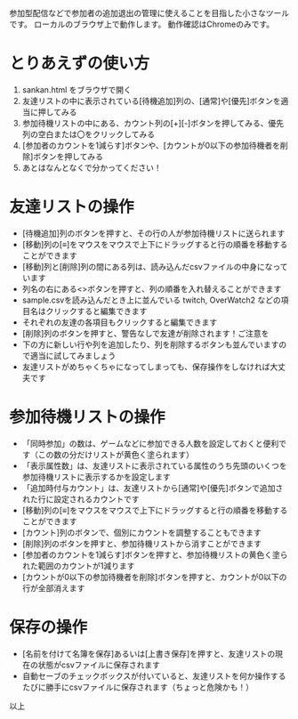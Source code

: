 参加型配信などで参加者の追加退出の管理に使えることを目指した小さなツールです。
ローカルのブラウザ上で動作します。
動作確認はChromeのみです。

# とりあえずの使い方
1. sankan.html をブラウザで開く
2. 友達リストの中に表示されている[待機追加]列の、[通常]や[優先]ボタンを適当に押してみる
3. 参加待機リストの中にある、カウント列の[+][-]ボタンを押してみる、優先列の空白または〇をクリックしてみる
4. [参加者のカウントを1減らす]ボタンや、[カウントが0以下の参加待機者を削除]ボタンを押してみる
5. あとはなんとなくで分かってください！

# 友達リストの操作
* [待機追加]列のボタンを押すと、その行の人が参加待機リストに送られます
* [移動]列の[≡]をマウスをマウスで上下にドラッグすると行の順番を移動することができます
* [移動]列と[削除]列の間にある列は、読み込んだcsvファイルの中身になっています
* 列名の右にある<>ボタンを押すと、列の順番を入れ替えることができます
* sample.csvを読み込んだとき上に並んでいる twitch, OverWatch2 などの項目名はクリックすると編集できます
* それぞれの友達の各項目もクリックすると編集できます
* [削除]列のボタンを押すと、警告なしで友達が削除されます！ご注意を
* 下の方に新しい行や列を追加したり、列を削除するボタンも並んでいますので適当に試してみましょう
* 友達リストがめちゃくちゃになってしまっても、保存操作をしなければ大丈夫です

# 参加待機リストの操作
* 「同時参加」の数は、ゲームなどに参加できる人数を設定しておくと便利です（この数の分だけリストが黄色く塗られます）
* 「表示属性数」は、友達リストに表示されている属性のうち先頭のいくつを参加待機リストに表示するかを設定します
* 「追加時付与カウント」は、友達リストから[通常]や[優先]ボタンで追加された行に設定されるカウントです
* [移動]列の[≡]をマウスをマウスで上下にドラッグすると行の順番を移動することができます
* [カウント]列のボタンで、個別にカウントを調整することもできます
* [削除]列のボタンを押すと、参加待機リストから消すことができます
* [参加者のカウントを1減らす]ボタンを押すと、参加待機リストの黄色く塗られた範囲のカウントが1減ります
* [カウントが0以下の参加待機者を削除]ボタンを押すと、カウントが0以下の行が全部消えます

# 保存の操作
* [名前を付けて名簿を保存]あるいは[上書き保存]を押すと、友達リストの現在の状態がcsvファイルに保存されます
* 自動セーブのチェックボックスが付いていると、友達リストを何か操作するたびに勝手にcsvファイルに保存されます（ちょっと危険かも！）

以上

